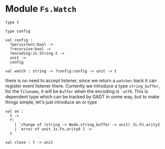 # Module `Fs.Watch`
```
type t
```
```
type config
```
```
val config : 
  ?persistent:bool ->
  ?recursive:bool ->
  ?encoding:Js.String.t ->
  unit ->
  config
```
```
val watch : string -> ?config:config -> unit -> t
```
there is no need to accept listener, since we return a `watcher` back it can register event listener there. Currently we introduce a type `string_buffer`, for the `filename`, it will be `Buffer` when the encoding is `` `utf8 ``. This is dependent type which can be tracked by GADT in some way, but to make things simple, let's just introduce an or type
```
val on : 
  t ->
  f:
    [ `change of (string -> Node.string_buffer -> unit) Js.Fn.arity2
    | `error of unit Js.Fn.arity0 ] ->
  t
```
```
val close : t -> unit
```
